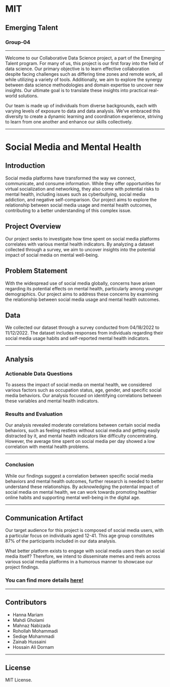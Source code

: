 
# MIT
## Emerging Talent
### Group-04

---

Welcome to our Collaborative Data Science project, a part of the Emerging Talent program. For many of us, this project is our first foray into the field of data science. Our primary objective is to learn effective collaboration despite facing challenges such as differing time zones and remote work, all while utilizing a variety of tools. Additionally, we aim to explore the synergy between data science methodologies and domain expertise to uncover new insights. Our ultimate goal is to translate these insights into practical real-world solutions. 

Our team is made up of individuals from diverse backgrounds, each with varying levels of exposure to data and data analysis. We've embraced this diversity to create a dynamic learning and coordination experience, striving to learn from one another and enhance our skills collectively.

---

# Social Media and Mental Health

## Introduction

Social media platforms have transformed the way we connect, communicate, and consume information. While they offer opportunities for virtual socialization and networking, they also come with potential risks to mental health, including issues such as cyberbullying, social media addiction, and negative self-comparison. Our project aims to explore the relationship between social media usage and mental health outcomes, contributing to a better understanding of this complex issue.

## Project Overview

Our project seeks to investigate how time spent on social media platforms correlates with various mental health indicators. By analyzing a dataset collected through a survey, we aim to uncover insights into the potential impact of social media on mental well-being.

## Problem Statement

With the widespread use of social media globally, concerns have arisen regarding its potential effects on mental health, particularly among younger demographics. Our project aims to address these concerns by examining the relationship between social media usage and mental health outcomes.

## Data

We collected our dataset through a survey conducted from 04/18/2022 to 11/12/2022. The dataset includes responses from individuals regarding their social media usage habits and self-reported mental health indicators.

---

## Analysis

### Actionable Data Questions

To assess the impact of social media on mental health, we considered various factors such as occupation status, age, gender, and specific social media behaviors. Our analysis focused on identifying correlations between these variables and mental health indicators.

### Results and Evaluation

Our analysis revealed moderate correlations between certain social media behaviors, such as feeling restless without social media and getting easily distracted by it, and mental health indicators like difficulty concentrating. However, the average time spent on social media per day showed a low correlation with mental health problems.

---

### Conclusion

While our findings suggest a correlation between specific social media behaviors and mental health outcomes, further research is needed to better understand these relationships. By acknowledging the potential impact of social media on mental health, we can work towards promoting healthier online habits and supporting mental well-being in the digital age.

---
## Communication Artifact

Our target audience for this project is composed of social media users, with a particular focus on individuals aged 12-41. This age group constitutes 87% of the participants included in our data analysis.

What better platform exists to engage with social media users than on social media itself? Therefore, we intend to disseminate memes and reels across various social media platforms in a humorous manner to showcase our project findings.


### You can find more details [here!](Data%20and%20Research%20Questions/README.md)

---

## Contributors

- Hanna Mariam
- Mahdi Gholami
- Mahnaz Nabizada
- Rohollah Mohammadi
- Sediqe Mohammadi
- Zainab Hussaini
- Hossain Ali Dornam

---

 

## License 
MIT License. 
